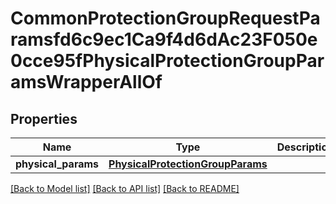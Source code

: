 # CommonProtectionGroupRequestParamsfd6c9ec1Ca9f4d6dAc23F050e0cce95fPhysicalProtectionGroupParamsWrapperAllOf


## Properties
Name | Type | Description | Notes
------------ | ------------- | ------------- | -------------
**physical_params** | [**PhysicalProtectionGroupParams**](PhysicalProtectionGroupParams.md) |  | [optional] 

[[Back to Model list]](../README.md#documentation-for-models) [[Back to API list]](../README.md#documentation-for-api-endpoints) [[Back to README]](../README.md)


